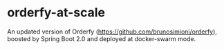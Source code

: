 # orderfy-at-scale
An updated version of Orderfy (https://github.com/brunosimioni/orderfy), boosted by Spring Boot 2.0 and deployed at docker-swarm mode.
